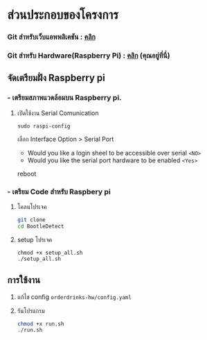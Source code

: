 # ส่วนประกอบของโครงการ

### Git สำหรับเว็บแอพพลิเคชัน : [คลิก](https://gitlab.eng.rmuti.ac.th/orapan.ya/orderdrink.git)

### Git สำหรับ Hardware(Raspberry Pi) : [คลิก](https://gitlab.eng.rmuti.ac.th/nattapad.sa/orderdrinks-hw.git) (คุณอยู่ที่นี่)

## จัดเตรียมฝั่ง Raspberry pi
### - เตรียมสภาพแวดล้อมบน Raspberry pi.
1. เปิดใช้งาน Serial Comunication
    ```
    sudo raspi-config
    ```
    เลือก Interface Option > Serial Port
    - Would you like a login sheel to be accessible over serial  `<NO>`
    - Would you like the serial port hardware to be enabled `<Yes>`
    
    reboot


### - เตรียม Code สำหรับ Raspbery pi

1. โคลนโปรเจค
    ```bash
   git clone
   cd BootleDetect 
   ```
2. setup โปรเจค
    ```
    chmod +x setup_all.sh
    ./setup_all.sh
    ```

## การใช้งาน
1. แก้ไข config `orderdrinks-hw/config.yaml`

2. รันโปรแกรม
   ```bash
   chmod +x run.sh
   ./run.sh
   ```

